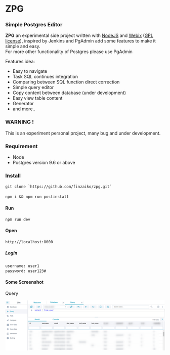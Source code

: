 # ZPG

### Simple Postgres Editor

**ZPG** an experimental side project written with [NodeJS](https://nodejs.org) and [Webix](https://webix.com) ([GPL license](https://www.npmjs.com/package/webix)), inspired by Jenkins and PgAdmin add some features to make it simple and easy.  
For more other functionality of Postgres please use PgAdmin

Features idea:

- Easy to navigate
- Task SQL continues integration
- Comparing between SQL function direct correction
- Simple query editor
- Copy content between database (under development)
- Easy view table content
- Generator
- and more..

### WARNING !

This is an experiment personal project, many bug and under development.

### Requirement

- Node
- Postgres version 9.6 or above

### Install

```
git clone `https://github.com/finzaiko/zpg.git`

npm i && npm run postinstall
```

#### Run

```
npm run dev
```

#### Open

```
http://localhost:8000
```

##### Login

```
username: user1
password: user123#
```

#### Some Screenshot

Query

![query](assets-demo/zpg_query.png)

